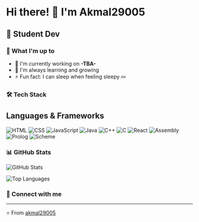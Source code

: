 # Hi there! 👋 I'm Akmal29005

## 🚀 Student Dev


### 💫 What I'm up to
- 🔭 I'm currently working on **-TBA-**
- 🌱 I'm always learning and growing
- ⚡ Fun fact: I can sleep when feeling sleepy 💤

### 🛠️ Tech Stack
## Languages & Frameworks
![HTML](https://img.shields.io/badge/-HTML-05122A?style=flat&logo=html5)
![CSS](https://img.shields.io/badge/-CSS-05122A?style=flat&logo=css3)
![JavaScript](https://img.shields.io/badge/-JavaScript-05122A?style=flat&logo=javascript)
![Java](https://img.shields.io/badge/-Java-05122A?style=flat&logo=java)
![C++](https://img.shields.io/badge/-C++-05122A?style=flat&logo=cplusplus)
![C](https://img.shields.io/badge/-C-05122A?style=flat&logo=c)
![React](https://img.shields.io/badge/-React-05122A?style=flat&logo=react)
![Assembly](https://img.shields.io/badge/-Assembly-05122A?style=flat&logo=assemblyscript)
![Prolog](https://img.shields.io/badge/-Prolog-05122A?style=flat&logo=prolog)
![Scheme](https://img.shields.io/badge/-Scheme-05122A?style=flat&logo=scheme)

### 📊 GitHub Stats
![GitHub Stats](https://github-readme-stats.vercel.app/api?username=akmal29005&show_icons=true&theme=radical&layout=compact)

![Top Languages](https://github-readme-stats.vercel.app/api/top-langs/?username=akmal29005&theme=radical)

### 🤝 Connect with me





---
⭐️ From [akmal29005](https://github.com/akmal29005)
